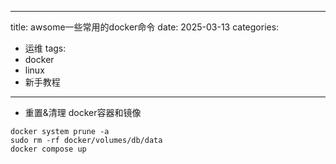 ---
title: awsome一些常用的docker命令
date: 2025-03-13
categories: 
- 运维
tags:
- docker
- linux
- 新手教程
------

* 重置&清理 docker容器和镜像
```
docker system prune -a
sudo rm -rf docker/volumes/db/data
docker compose up

```